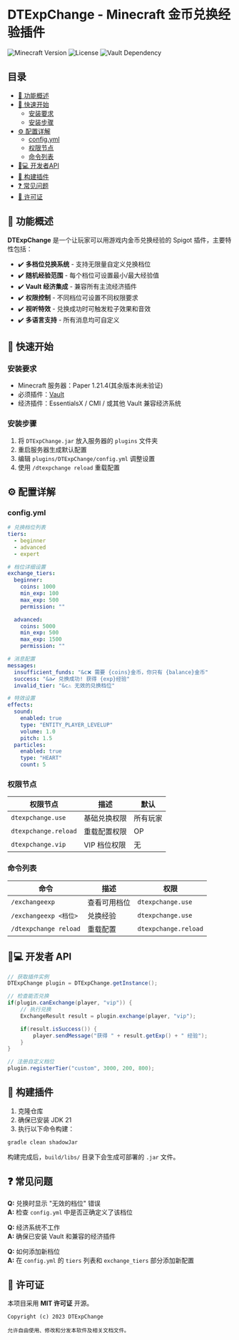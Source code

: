 # DTExpChange - Minecraft 金币兑换经验插件

![Minecraft Version](https://img.shields.io/badge/Minecraft-1.12%2B-brightgreen)
![License](https://img.shields.io/badge/License-MIT-blue)
![Vault Dependency](https://img.shields.io/badge/Requires-Vault-yellow)

## 目录
- [🎯 功能概述](#-功能概述)
- [🚀 快速开始](#-快速开始)
  - [安装要求](#安装要求)
  - [安装步骤](#安装步骤)
- [⚙️ 配置详解](#️-配置详解)
  - [config.yml](#configyml)
  - [权限节点](#权限节点)
  - [命令列表](#命令列表)
- [👨💻 开发者API](#-开发者api)
- [🔧 构建插件](#-构建插件)
- [❓ 常见问题](#-常见问题)
- [📜 许可证](#-许可证)

## 🎯 功能概述

**DTExpChange** 是一个让玩家可以用游戏内金币兑换经验的 Spigot 插件，主要特性包括：

- ✔️ **多档位兑换系统** - 支持无限量自定义兑换档位  
- ✔️ **随机经验范围** - 每个档位可设置最小/最大经验值  
- ✔️ **Vault 经济集成** - 兼容所有主流经济插件  
- ✔️ **权限控制** - 不同档位可设置不同权限要求  
- ✔️ **视听特效** - 兑换成功时可触发粒子效果和音效  
- ✔️ **多语言支持** - 所有消息均可自定义

## 🚀 快速开始

### 安装要求

- Minecraft 服务器：Paper 1.21.4(其余版本尚未验证)
- 必须插件：[Vault](https://www.spigotmc.org/resources/vault.34315/)
- 经济插件：EssentialsX / CMI / 或其他 Vault 兼容经济系统

### 安装步骤

1. 将 `DTExpChange.jar` 放入服务器的 `plugins` 文件夹  
2. 重启服务器生成默认配置  
3. 编辑 `plugins/DTExpChange/config.yml` 调整设置  
4. 使用 `/dtexpchange reload` 重载配置  

## ⚙️ 配置详解

### config.yml

```yaml
# 兑换档位列表
tiers:
  - beginner
  - advanced
  - expert

# 档位详细设置
exchange_tiers:
  beginner:
    coins: 1000
    min_exp: 100
    max_exp: 500
    permission: ""

  advanced:
    coins: 5000
    min_exp: 500
    max_exp: 1500
    permission: ""

# 消息配置
messages:
  insufficient_funds: "&c❌ 需要 {coins}金币，你只有 {balance}金币"
  success: "&a✔ 兑换成功! 获得 {exp}经验"
  invalid_tier: "&c⚠ 无效的兑换档位"

# 特效设置
effects:
  sound:
    enabled: true
    type: "ENTITY_PLAYER_LEVELUP"
    volume: 1.0
    pitch: 1.5
  particles:
    enabled: true
    type: "HEART"
    count: 5
```

### 权限节点

| 权限节点              | 描述               | 默认      |
|-----------------------|--------------------|-----------|
| `dtexpchange.use`     | 基础兑换权限       | 所有玩家  |
| `dtexpchange.reload`  | 重载配置权限       | OP        |
| `dtexpchange.vip`     | VIP 档位权限       | 无        |

### 命令列表

| 命令                          | 描述             | 权限                 |
|-------------------------------|------------------|----------------------|
| `/exchangeexp`                | 查看可用档位     | `dtexpchange.use`    |
| `/exchangeexp <档位>`         | 兑换经验         | `dtexpchange.use`    |
| `/dtexpchange reload`         | 重载配置         | `dtexpchange.reload` |

## 👨💻 开发者 API

```java
// 获取插件实例
DTExpChange plugin = DTExpChange.getInstance();

// 检查能否兑换
if(plugin.canExchange(player, "vip")) {
    // 执行兑换
    ExchangeResult result = plugin.exchange(player, "vip");

    if(result.isSuccess()) {
        player.sendMessage("获得 " + result.getExp() + " 经验");
    }
}

// 注册自定义档位
plugin.registerTier("custom", 3000, 200, 800);
```

## 🔧 构建插件

1. 克隆仓库  
2. 确保已安装 JDK 21 
3. 执行以下命令构建：

```bash
gradle clean shadowJar
```

构建完成后，`build/libs/` 目录下会生成可部署的 `.jar` 文件。

## ❓ 常见问题

**Q:** 兑换时显示 "无效的档位" 错误  
**A:** 检查 `config.yml` 中是否正确定义了该档位

**Q:** 经济系统不工作  
**A:** 确保已安装 Vault 和兼容的经济插件

**Q:** 如何添加新档位  
**A:** 在 `config.yml` 的 `tiers` 列表和 `exchange_tiers` 部分添加新配置

## 📜 许可证

本项目采用 **MIT 许可证** 开源。

```
Copyright (c) 2023 DTExpChange

允许自由使用、修改和分发本软件及相关文档文件。
```

